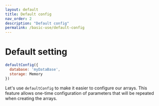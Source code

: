 ```yaml
---
layout: default
title: Default config
nav_order: 2
description: "Default config"
permalink: /basic-use/default-config
---
```


# Default setting
```javascript
defaultConfig({
  database: 'myDataBase',
  storage: Memory
})
```
Let's use `defaultConfig` to make it easier to configure our arrays. This feature allows one-time configuration of parameters that will be repeated when creating the arrays.
